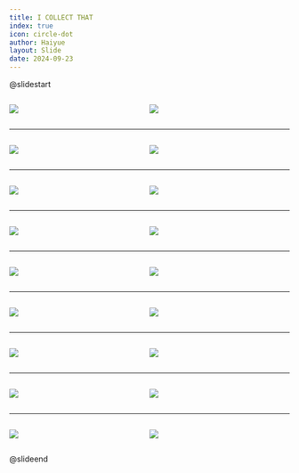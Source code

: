 ```yaml
---
title: I COLLECT THAT
index: true
icon: circle-dot
author: Haiyue
layout: Slide
date: 2024-09-23
---
```

 
@slidestart

<div style="display:flex">
<div style="flex:1">

![](/reading/english/Level-N/I%20COLLECT%20THAT/001.webp)
</div>
<div style="flex:1">

![](/reading/english/Level-N/I%20COLLECT%20THAT/002.webp)
</div>
</div>

---

<div style="display:flex">
<div style="flex:1">

![](/reading/english/Level-N/I%20COLLECT%20THAT/003.webp)
</div>
<div style="flex:1">

![](/reading/english/Level-N/I%20COLLECT%20THAT/004.webp)
</div>
</div>

---

<div style="display:flex">
<div style="flex:1">

![](/reading/english/Level-N/I%20COLLECT%20THAT/005.webp)
</div>
<div style="flex:1">

![](/reading/english/Level-N/I%20COLLECT%20THAT/006.webp)
</div>
</div>

---

<div style="display:flex">
<div style="flex:1">

![](/reading/english/Level-N/I%20COLLECT%20THAT/007.webp)
</div>
<div style="flex:1">

![](/reading/english/Level-N/I%20COLLECT%20THAT/008.webp)
</div>
</div>

---

<div style="display:flex">
<div style="flex:1">

![](/reading/english/Level-N/I%20COLLECT%20THAT/009.webp)
</div>
<div style="flex:1">

![](/reading/english/Level-N/I%20COLLECT%20THAT/010.webp)
</div>
</div>

---

<div style="display:flex">
<div style="flex:1">

![](/reading/english/Level-N/I%20COLLECT%20THAT/011.webp)
</div>
<div style="flex:1">

![](/reading/english/Level-N/I%20COLLECT%20THAT/012.webp)
</div>
</div>

---

<div style="display:flex">
<div style="flex:1">

![](/reading/english/Level-N/I%20COLLECT%20THAT/013.webp)
</div>
<div style="flex:1">

![](/reading/english/Level-N/I%20COLLECT%20THAT/014.webp)
</div>
</div>

---

<div style="display:flex">
<div style="flex:1">

![](/reading/english/Level-N/I%20COLLECT%20THAT/015.webp)
</div>
<div style="flex:1">

![](/reading/english/Level-N/I%20COLLECT%20THAT/016.webp)
</div>
</div>

---

<div style="display:flex">
<div style="flex:1">

![](/reading/english/Level-N/I%20COLLECT%20THAT/017.webp)
</div>
<div style="flex:1">

![](/reading/english/Level-N/I%20COLLECT%20THAT/018.webp)
</div>
</div>

@slideend
